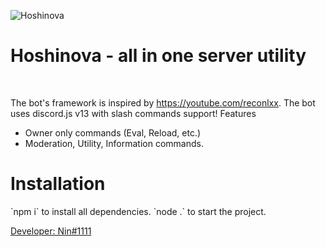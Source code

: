 ![Hoshinova](http://www.magnumgroup.co.in/images/utility-management.jpg)
<p align="centre">
  <h1>
    Hoshinova - all in one server utility
  </h1>
</p>
<br />

  The bot's framework is inspired by https://youtube.com/reconlxx. The bot uses discord.js v13 with slash commands support!
  Features
  - Owner only commands (Eval, Reload, etc.)
  - Moderation, Utility, Information commands.

<h1>Installation</h1>
  `npm i` to install all dependencies.
  `node .` to start the project.
<br />
<p align="centre">
  <a href="https://discord.com/users/838620835282812969">
    Developer: Nin#1111
  </a>
</p>
